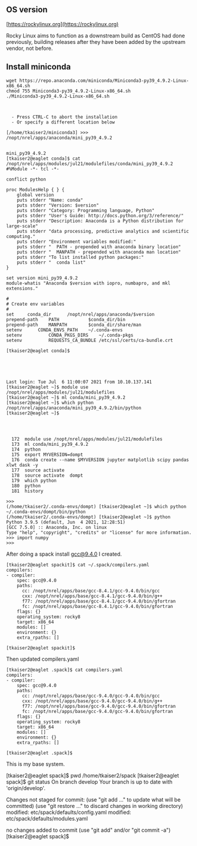 ## OS version

[https://rockylinux.org](https://rockylinux.org)

Rocky Linux aims to function as a downstream build as CentOS had done previously, building releases after they have been added by the upstream vendor, not before.

## Install miniconda

```
wget https://repo.anaconda.com/miniconda/Miniconda3-py39_4.9.2-Linux-x86_64.sh
chmod 755 Miniconda3-py39_4.9.2-Linux-x86_64.sh 
./Miniconda3-py39_4.9.2-Linux-x86_64.sh 



  - Press CTRL-C to abort the installation
  - Or specify a different location below

[/home/tkaiser2/miniconda3] >>> /nopt/nrel/apps/anaconda/mini_py39_4.9.2


mini_py39_4.9.2
[tkaiser2@eaglet conda]$ cat /nopt/nrel/apps/modules/jul21/modulefiles/conda/mini_py39_4.9.2 
#%Module -*- tcl -*-

conflict python

proc ModulesHelp { } {
    global version
    puts stderr "Name: conda"
    puts stderr "Version: $version"
    puts stderr "Category: Programming language, Python"
    puts stderr "User's Guide: http://docs.python.org/3/reference/"
    puts stderr "Description: Anaconda is a Python distribution for large-scale"
    puts stderr "data processing, predictive analytics and scientific computing."
    puts stderr "Environment variables modified:"
    puts stderr "  PATH - prepended with anaconda binary location"
    puts stderr "  MANPATH - prepended with anaconda man location"
    puts stderr "To list installed python packages:"
    puts stderr "  conda list"
}

set version mini_py39_4.9.2
module-whatis "Anaconda $version with iopro, numbapro, and mkl extensions."

#
# Create env variables
#
set		conda_dir	   /nopt/nrel/apps/anaconda/$version
prepend-path	PATH	   	   $conda_dir/bin
prepend-path	MANPATH		   $conda_dir/share/man
setenv		CONDA_ENVS_PATH	   ~/.conda-envs
setenv          CONDA_PKGS_DIRS    ~/.conda-pkgs
setenv          REQUESTS_CA_BUNDLE /etc/ssl/certs/ca-bundle.crt

[tkaiser2@eaglet conda]$ 





Last login: Tue Jul  6 11:00:07 2021 from 10.10.137.141
[tkaiser2@eaglet ~]$ module use /nopt/nrel/apps/modules/jul21/modulefiles
[tkaiser2@eaglet ~]$ ml conda/mini_py39_4.9.2 
[tkaiser2@eaglet ~]$ which python
/nopt/nrel/apps/anaconda/mini_py39_4.9.2/bin/python
[tkaiser2@eaglet ~]$ 




  172  module use /nopt/nrel/apps/modules/jul21/modulefiles 
  173  ml conda/mini_py39_4.9.2 
  174  python
  175  export MYVERSION=dompt
  176  conda create --name $MYVERSION jupyter matplotlib scipy pandas xlwt dask -y
  177  source activate 
  178  source activate  dompt
  179  which python
  180  python
  181  history

>>> 
(/home/tkaiser2/.conda-envs/dompt) [tkaiser2@eaglet ~]$ which python
~/.conda-envs/dompt/bin/python
(/home/tkaiser2/.conda-envs/dompt) [tkaiser2@eaglet ~]$ python
Python 3.9.5 (default, Jun  4 2021, 12:28:51) 
[GCC 7.5.0] :: Anaconda, Inc. on linux
Type "help", "copyright", "credits" or "license" for more information.
>>> import numpy
>>> 

```


After doing a spack install gcc@9.4.0 I created.

```
[tkaiser2@eaglet spackit]$ cat ~/.spack/compilers.yaml 
compilers:
- compiler:
    spec: gcc@9.4.0
    paths:
      cc: /nopt/nrel/apps/base/gcc-8.4.1/gcc-9.4.0/bin/gcc
      cxx: /nopt/nrel/apps/base/gcc-8.4.1/gcc-9.4.0/bin/g++
      f77: /nopt/nrel/apps/base/gcc-8.4.1/gcc-9.4.0/bin/gfortran
      fc: /nopt/nrel/apps/base/gcc-8.4.1/gcc-9.4.0/bin/gfortran
    flags: {}
    operating_system: rocky8
    target: x86_64
    modules: []
    environment: {}
    extra_rpaths: []

[tkaiser2@eaglet spackit]$ 
```

Then updated  compilers.yaml

```
[tkaiser2@eaglet .spack]$ cat compilers.yaml 
compilers:
- compiler:
    spec: gcc@9.4.0
    paths:
      cc: /nopt/nrel/apps/base/gcc-9.4.0/gcc-9.4.0/bin/gcc
      cxx: /nopt/nrel/apps/base/gcc-9.4.0/gcc-9.4.0/bin/g++
      f77: /nopt/nrel/apps/base/gcc-9.4.0/gcc-9.4.0/bin/gfortran
      fc: /nopt/nrel/apps/base/gcc-9.4.0/gcc-9.4.0/bin/gfortran
    flags: {}
    operating_system: rocky8
    target: x86_64
    modules: []
    environment: {}
    extra_rpaths: []

[tkaiser2@eaglet .spack]$ 
```

This is my base system.




[tkaiser2@eaglet spack]$ pwd
/home/tkaiser2/spack
[tkaiser2@eaglet spack]$ git status
On branch develop
Your branch is up to date with 'origin/develop'.

Changes not staged for commit:
  (use "git add <file>..." to update what will be committed)
  (use "git restore <file>..." to discard changes in working directory)
	modified:   etc/spack/defaults/config.yaml
	modified:   etc/spack/defaults/modules.yaml

no changes added to commit (use "git add" and/or "git commit -a")
[tkaiser2@eaglet spack]$ 








